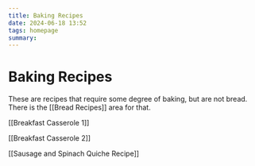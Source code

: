 ```yaml
---
title: Baking Recipes
date: 2024-06-18 13:52
tags: homepage
summary:
---
```

# Baking Recipes

These are recipes that require some degree of baking, but are not bread. There is the [[Bread Recipes]] area for that.

[[Breakfast Casserole 1]]

[[Breakfast Casserole 2]]

[[Sausage and Spinach Quiche Recipe]]
